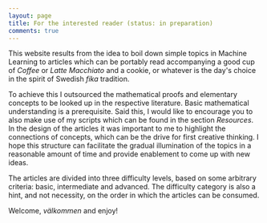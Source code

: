 ```yaml
---
layout: page
title: For the interested reader (status: in preparation)
comments: true
---
```


This website results from the idea to boil down simple topics in Machine Learning to articles which can be portably read accompanying a good cup of *Coffee* or *Latte Macchiato* and a cookie, or whatever is the day's choice in the spirit of Swedish *fika* tradition. 

To achieve this I outsourced the mathematical proofs and elementary concepts to be looked up in the respective literature. Basic mathematical understanding is a prerequisite. Said this, I would like to encourage you to also make use of my scripts which can be found in the section *Resources*. In the design of the articles it was important to me to highlight the connections of concepts, which can be the drive for first creative thinking. I hope this structure can facilitate the gradual illumination of the topics in a reasonable amount of time and provide enablement to come up with new ideas. 

The articles are divided into three difficulty levels, based on some arbitrary criteria: basic, intermediate and advanced. The difficulty category is also a hint, and not necessity, on the order in which the articles can be consumed. 

Welcome, *välkommen* and enjoy! 

<!--![jekyll template mediumish]({{site.baseurl}}/assets/images/mediumish-jekyll-template.png){: .shadow}-->


<!--<a href="https://www.buymeacoffee.com/sal" target="_blank"><img src="https://www.buymeacoffee.com/assets/img/custom_images/orange_img.png" alt="Buy Me A Coffee" style="height: auto !important;width: auto !important;" ></a>-->
